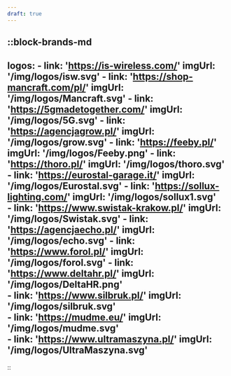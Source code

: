 ```yaml
---
draft: true
---
```


::block-brands-md
---
logos:
    - link: 'https://is-wireless.com/'
      imgUrl: '/img/logos/isw.svg'
    - link: 'https://shop-mancraft.com/pl/'
      imgUrl: '/img/logos/Mancraft.svg'
    - link: 'https://5gmadetogether.com/'
      imgUrl: '/img/logos/5G.svg'
    - link: 'https://agencjagrow.pl/'
      imgUrl: '/img/logos/grow.svg'
    - link: 'https://feeby.pl/'
      imgUrl: '/img/logos/Feeby.png'
    - link: 'https://thoro.pl/'
      imgUrl: '/img/logos/thoro.svg'
    - link: 'https://eurostal-garage.it/'
      imgUrl: '/img/logos/Eurostal.svg'
    - link: 'https://sollux-lighting.com/'
      imgUrl: '/img/logos/sollux1.svg'      
    - link: 'https://www.swistak-krakow.pl/'
      imgUrl: '/img/logos/Swistak.svg'
    - link: 'https://agencjaecho.pl/'
      imgUrl: '/img/logos/echo.svg'
    - link: 'https://www.forol.pl/'
      imgUrl: '/img/logos/forol.svg'
    - link: 'https://www.deltahr.pl/'
      imgUrl: '/img/logos/DeltaHR.png'    
    - link: 'https://www.silbruk.pl/'
      imgUrl: '/img/logos/silbruk.svg'   
    - link: 'https://mudme.eu/'
      imgUrl: '/img/logos/mudme.svg'   
    - link: 'https://www.ultramaszyna.pl/'
      imgUrl: '/img/logos/UltraMaszyna.svg'
---
::